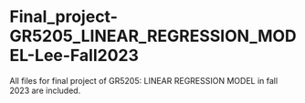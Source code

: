 # Final_project-GR5205_LINEAR_REGRESSION_MODEL-Lee-Fall2023
All files for final project of GR5205: LINEAR REGRESSION MODEL in fall 2023 are included.
